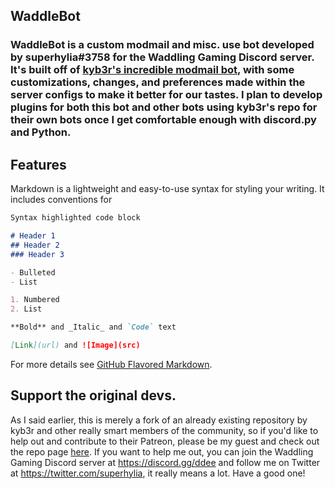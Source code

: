## WaddleBot

### WaddleBot is a custom modmail and misc. use bot developed by superhylia#3758 for the Waddling Gaming Discord server. It's built off of [kyb3r's incredible modmail bot](https://github.com/kyb3r/modmail), with some customizations, changes, and preferences made within the server configs to make it better for our tastes. I plan to develop plugins for both this bot and other bots using kyb3r's repo for their own bots once I get comfortable enough with discord.py and Python. 

## Features

Markdown is a lightweight and easy-to-use syntax for styling your writing. It includes conventions for

```markdown
Syntax highlighted code block

# Header 1
## Header 2
### Header 3

- Bulleted
- List

1. Numbered
2. List

**Bold** and _Italic_ and `Code` text

[Link](url) and ![Image](src)
```

For more details see [GitHub Flavored Markdown](https://guides.github.com/features/mastering-markdown/).

## Support the original devs.
As I said earlier, this is merely a fork of an already existing repository by kyb3r and other really smart members of the community, so if you'd like to help out and contribute to their Patreon, please be my guest and check out the repo page [here](https://github.com/kyb3r/modmail). If you want to help me out, you can join the Waddling Gaming Discord server at https://discord.gg/ddee and follow me on Twitter at https://twitter.com/superhylia, it really means a lot. Have a good one!
